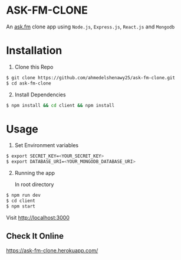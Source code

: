 # ASK-FM-CLONE

An [ask.fm](https://ask.fm/) clone app using `Node.js`, `Express.js`, `React.js` and `Mongodb`

# Installation

1. Clone this Repo


```sh
$ git clone https://github.com/ahmedelshenawy25/ask-fm-clone.git
$ cd ask-fm-clone
```

2. Install Dependencies

```sh
$ npm install && cd client && npm install
```

# Usage

1. Set Environment variables
```sh
$ export SECRET_KEY=<YOUR_SECRET_KEY>
$ export DATABASE_URI=<YOUR_MONGODB_DATABASE_URI>
```

2. Running the app

    In root directory

```sh
$ npm run dev
$ cd client
$ npm start
```

Visit [http://localhost:3000](http://localhost:3000)

## Check It Online

https://ask-fm-clone.herokuapp.com/